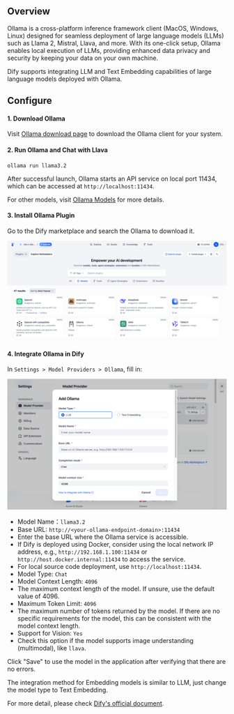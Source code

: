 ## Overview

Ollama is a cross-platform inference framework client (MacOS, Windows, Linux) designed for seamless deployment of large language models (LLMs) such as Llama 2, Mistral, Llava, and more. With its one-click setup, Ollama enables local execution of LLMs, providing enhanced data privacy and security by keeping your data on your own machine.

Dify supports integrating LLM and Text Embedding capabilities of large language models deployed with Ollama.

## Configure

#### 1. Download Ollama
Visit [Ollama download page](https://ollama.com/download) to download the Ollama client for your system.

#### 2. Run Ollama and Chat with Llava

````
ollama run llama3.2
````

After successful launch, Ollama starts an API service on local port 11434, which can be accessed at `http://localhost:11434`.

For other models, visit [Ollama Models](https://ollama.com/library) for more details.

#### 3. Install Ollama Plugin
Go to the Dify marketplace and search the Ollama to download it.

![](./_assets/ollama-01.png)

#### 4. Integrate Ollama in Dify

In `Settings > Model Providers > Ollama`, fill in:

![](./_assets/ollama-02.png)

- Model Name：`llama3.2`
- Base URL: `http://<your-ollama-endpoint-domain>:11434`
- Enter the base URL where the Ollama service is accessible.
- If Dify is deployed using Docker, consider using the local network IP address, e.g., `http://192.168.1.100:11434` or `http://host.docker.internal:11434` to access the service.
- For local source code deployment, use `http://localhost:11434`.
- Model Type: `Chat`
- Model Context Length: `4096`
- The maximum context length of the model. If unsure, use the default value of 4096.
- Maximum Token Limit: `4096`
- The maximum number of tokens returned by the model. If there are no specific requirements for the model, this can be consistent with the model context length.
- Support for Vision: `Yes`
- Check this option if the model supports image understanding (multimodal), like `llava`.

Click "Save" to use the model in the application after verifying that there are no errors.

The integration method for Embedding models is similar to LLM, just change the model type to Text Embedding.

For more detail, please check [Dify's official document](https://docs.dify.ai/development/models-integration/ollama).
